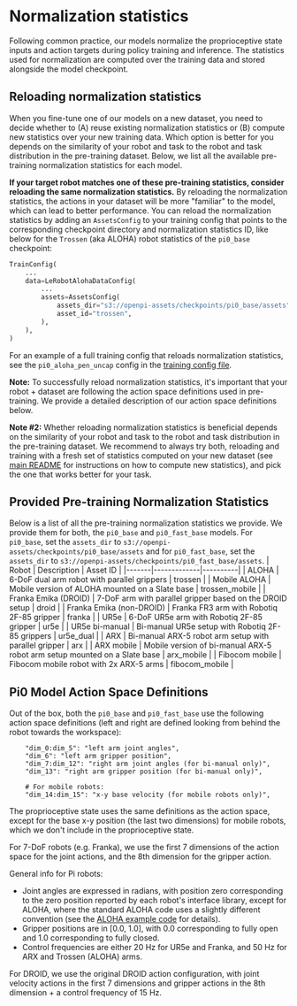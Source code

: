 # Normalization statistics

Following common practice, our models normalize the proprioceptive state inputs and action targets during policy training and inference. The statistics used for normalization are computed over the training data and stored alongside the model checkpoint.

## Reloading normalization statistics

When you fine-tune one of our models on a new dataset, you need to decide whether to (A) reuse existing normalization statistics or (B) compute new statistics over your new training data. Which option is better for you depends on the similarity of your robot and task to the robot and task distribution in the pre-training dataset. Below, we list all the available pre-training normalization statistics for each model.

**If your target robot matches one of these pre-training statistics, consider reloading the same normalization statistics.** By reloading the normalization statistics, the actions in your dataset will be more "familiar" to the model, which can lead to better performance. You can reload the normalization statistics by adding an `AssetsConfig` to your training config that points to the corresponding checkpoint directory and normalization statistics ID, like below for the `Trossen` (aka ALOHA) robot statistics of the `pi0_base` checkpoint:

```python
TrainConfig(
    ...
    data=LeRobotAlohaDataConfig(
        ...
        assets=AssetsConfig(
            assets_dir="s3://openpi-assets/checkpoints/pi0_base/assets",
            asset_id="trossen",
        ),
    ),
)
```

For an example of a full training config that reloads normalization statistics, see the `pi0_aloha_pen_uncap` config in the [training config file](https://github.com/physical-intelligence/openpi/blob/main/src/openpi/training/config.py).

**Note:** To successfully reload normalization statistics, it's important that your robot + dataset are following the action space definitions used in pre-training. We provide a detailed description of our action space definitions below.

**Note #2:** Whether reloading normalization statistics is beneficial depends on the similarity of your robot and task to the robot and task distribution in the pre-training dataset. We recommend to always try both, reloading and training with a fresh set of statistics computed on your new dataset (see [main README](../README.md) for instructions on how to compute new statistics), and pick the one that works better for your task.


## Provided Pre-training Normalization Statistics

Below is a list of all the pre-training normalization statistics we provide. We provide them for both, the `pi0_base` and `pi0_fast_base` models. For `pi0_base`, set the `assets_dir` to `s3://openpi-assets/checkpoints/pi0_base/assets` and for `pi0_fast_base`, set the `assets_dir` to `s3://openpi-assets/checkpoints/pi0_fast_base/assets`.
| Robot | Description | Asset ID |
|-------|-------------|----------|
| ALOHA | 6-DoF dual arm robot with parallel grippers | trossen |
| Mobile ALOHA | Mobile version of ALOHA mounted on a Slate base | trossen_mobile |
| Franka Emika (DROID) | 7-DoF arm with parallel gripper based on the DROID setup | droid |
| Franka Emika (non-DROID) | Franka FR3 arm with Robotiq 2F-85 gripper | franka |
| UR5e | 6-DoF UR5e arm with Robotiq 2F-85 gripper | ur5e |
| UR5e bi-manual | Bi-manual UR5e setup with Robotiq 2F-85 grippers | ur5e_dual |
| ARX | Bi-manual ARX-5 robot arm setup with parallel gripper | arx |
| ARX mobile | Mobile version of bi-manual ARX-5 robot arm setup mounted on a Slate base | arx_mobile |
| Fibocom mobile | Fibocom mobile robot with 2x ARX-5 arms | fibocom_mobile |


## Pi0 Model Action Space Definitions

Out of the box, both the `pi0_base` and `pi0_fast_base` use the following action space definitions (left and right are defined looking from behind the robot towards the workspace):
```
    "dim_0:dim_5": "left arm joint angles",
    "dim_6": "left arm gripper position",
    "dim_7:dim_12": "right arm joint angles (for bi-manual only)",
    "dim_13": "right arm gripper position (for bi-manual only)",

    # For mobile robots:
    "dim_14:dim_15": "x-y base velocity (for mobile robots only)",
```

The proprioceptive state uses the same definitions as the action space, except for the base x-y position (the last two dimensions) for mobile robots, which we don't include in the proprioceptive state.

For 7-DoF robots (e.g. Franka), we use the first 7 dimensions of the action space for the joint actions, and the 8th dimension for the gripper action. 

General info for Pi robots:
- Joint angles are expressed in radians, with position zero corresponding to the zero position reported by each robot's interface library, except for ALOHA, where the standard ALOHA code uses a slightly different convention (see the [ALOHA example code](../examples/aloha_real/README.md) for details).
- Gripper positions are in [0.0, 1.0], with 0.0 corresponding to fully open and 1.0 corresponding to fully closed.
- Control frequencies are either 20 Hz for UR5e and Franka, and 50 Hz for ARX and Trossen (ALOHA) arms.

For DROID, we use the original DROID action configuration, with joint velocity actions in the first 7 dimensions and gripper actions in the 8th dimension + a control frequency of 15 Hz.
